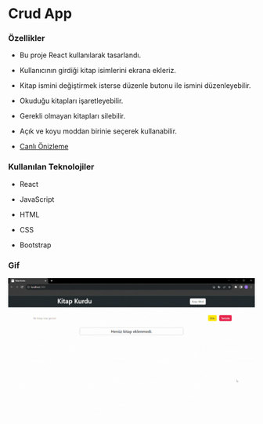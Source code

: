 # Crud App

### Özellikler

- Bu proje React kullanılarak tasarlandı.

- Kullanıcının girdiği kitap isimlerini ekrana ekleriz.

- Kitap ismini değiştirmek isterse düzenle butonu ile ismini düzenleyebilir.

- Okuduğu kitapları işaretleyebilir.

- Gerekli olmayan kitapları silebilir.

- Açık ve koyu moddan birinie seçerek kullanabilir.

- <a href="https://crud-app00.netlify.app/">Canlı Önizleme</a>

### Kullanılan Teknolojiler

- React

- JavaScript

- HTML

- CSS

- Bootstrap

### Gif

<img src="public/images/screen.gif">
